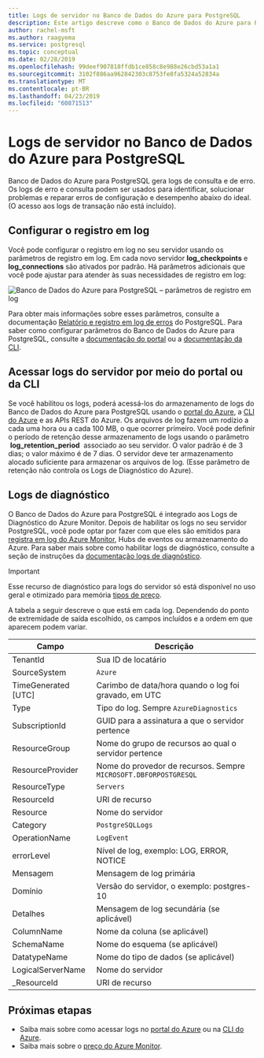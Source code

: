 ```yaml
---
title: Logs de servidor no Banco de Dados do Azure para PostgreSQL
description: Este artigo descreve como o Banco de Dados do Azure para PostgreSQL gera logs de erros e consultas e como a retenção de log é configurada.
author: rachel-msft
ms.author: raagyema
ms.service: postgresql
ms.topic: conceptual
ms.date: 02/28/2019
ms.openlocfilehash: 99deef907818ffdb1ce858c8e988e26cbd53a1a1
ms.sourcegitcommit: 3102f886aa962842303c8753fe8fa5324a52834a
ms.translationtype: MT
ms.contentlocale: pt-BR
ms.lasthandoff: 04/23/2019
ms.locfileid: "60871513"
---
```

# <a name="server-logs-in-azure-database-for-postgresql"></a>Logs de servidor no Banco de Dados do Azure para PostgreSQL 
Banco de Dados do Azure para PostgreSQL gera logs de consulta e de erro. Os logs de erro e consulta podem ser usados para identificar, solucionar problemas e reparar erros de configuração e desempenho abaixo do ideal. (O acesso aos logs de transação não está incluído). 

## <a name="configure-logging"></a>Configurar o registro em log 
Você pode configurar o registro em log no seu servidor usando os parâmetros de registro em log. Em cada novo servidor **log_checkpoints** e **log_connections** são ativados por padrão. Há parâmetros adicionais que você pode ajustar para atender às suas necessidades de registro em log: 

![Banco de Dados do Azure para PostgreSQL – parâmetros de registro em log](./media/concepts-server-logs/log-parameters.png)

Para obter mais informações sobre esses parâmetros, consulte a documentação [Relatório e registro em log de erros](https://www.postgresql.org/docs/current/static/runtime-config-logging.html) do PostgreSQL. Para saber como configurar parâmetros do Banco de Dados do Azure para PostgreSQL, consulte a [documentação do portal](howto-configure-server-parameters-using-portal.md) ou a [documentação da CLI](howto-configure-server-parameters-using-cli.md).

## <a name="access-server-logs-through-portal-or-cli"></a>Acessar logs do servidor por meio do portal ou da CLI
Se você habilitou os logs, poderá acessá-los do armazenamento de logs do Banco de Dados do Azure para PostgreSQL usando o [portal do Azure](howto-configure-server-logs-in-portal.md), a [CLI do Azure](howto-configure-server-logs-using-cli.md) e as APIs REST do Azure. Os arquivos de log fazem um rodízio a cada uma hora ou a cada 100 MB, o que ocorrer primeiro. Você pode definir o período de retenção desse armazenamento de logs usando o parâmetro  **log\_retention\_period**  associado ao seu servidor. O valor padrão é de 3 dias; o valor máximo é de 7 dias. O servidor deve ter armazenamento alocado suficiente para armazenar os arquivos de log. (Esse parâmetro de retenção não controla os Logs de Diagnóstico do Azure).


## <a name="diagnostic-logs"></a>Logs de diagnóstico
O Banco de Dados do Azure para PostgreSQL é integrado aos Logs de Diagnóstico do Azure Monitor. Depois de habilitar os logs no seu servidor PostgreSQL, você pode optar por fazer com que eles são emitidos para [registra em log do Azure Monitor](../azure-monitor/log-query/log-query-overview.md), Hubs de eventos ou armazenamento do Azure. Para saber mais sobre como habilitar logs de diagnóstico, consulte a seção de instruções da [documentação logs de diagnóstico](../azure-monitor/platform/diagnostic-logs-overview.md). 

> [!IMPORTANT]
> Esse recurso de diagnóstico para logs do servidor só está disponível no uso geral e otimizado para memória [tipos de preço](concepts-pricing-tiers.md).

A tabela a seguir descreve o que está em cada log. Dependendo do ponto de extremidade de saída escolhido, os campos incluídos e a ordem em que aparecem podem variar. 

|**Campo** | **Descrição** |
|---|---|
| TenantId | Sua ID de locatário |
| SourceSystem | `Azure` |
| TimeGenerated [UTC] | Carimbo de data/hora quando o log foi gravado, em UTC |
| Type | Tipo do log. Sempre `AzureDiagnostics` |
| SubscriptionId | GUID para a assinatura a que o servidor pertence |
| ResourceGroup | Nome do grupo de recursos ao qual o servidor pertence |
| ResourceProvider | Nome do provedor de recursos. Sempre `MICROSOFT.DBFORPOSTGRESQL` |
| ResourceType | `Servers` |
| ResourceId | URI de recurso |
| Resource | Nome do servidor |
| Category | `PostgreSQLLogs` |
| OperationName | `LogEvent` |
| errorLevel | Nível de log, exemplo: LOG, ERROR, NOTICE |
| Mensagem | Mensagem de log primária | 
| Domínio | Versão do servidor, o exemplo: postgres-10 |
| Detalhes | Mensagem de log secundária (se aplicável) |
| ColumnName | Nome da coluna (se aplicável) |
| SchemaName | Nome do esquema (se aplicável) |
| DatatypeName | Nome do tipo de dados (se aplicável) |
| LogicalServerName | Nome do servidor | 
| _ResourceId | URI de recurso |

## <a name="next-steps"></a>Próximas etapas
- Saiba mais sobre como acessar logs no [portal do Azure](howto-configure-server-logs-in-portal.md) ou na [CLI do Azure](howto-configure-server-logs-using-cli.md).
- Saiba mais sobre o [preço do Azure Monitor](https://azure.microsoft.com/pricing/details/monitor/).
